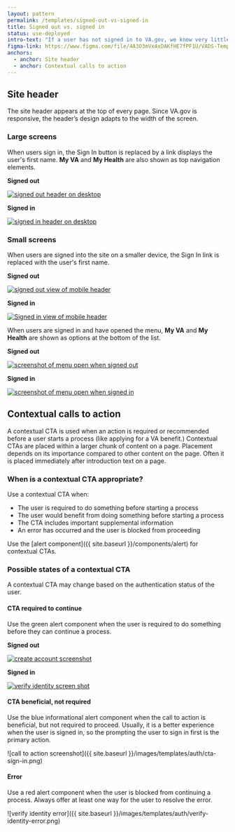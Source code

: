 ```yaml
---
layout: pattern
permalink: /templates/signed-out-vs-signed-in
title: Signed out vs. signed in
status: use-deployed
intro-text: "If a user has not signed in to VA.gov, we know very little information about the user. When the user signs in and verifies their identity, we know who the user is. In either case, we display the most relevant content, features, and calls to action."
figma-link: https://www.figma.com/file/4A3O3mVx4xDAKfHE7fPF1U/VADS-Templates%2C-Patterns%2C-and-Forms?type=design&node-id=2988%3A64513&mode=design&t=0y4ua4v9DIeIvkhX-1
anchors:
  - anchor: Site header
  - anchor: Contextual calls to action
---
```


## Site header

The site header appears at the top of every page. Since VA.gov is responsive, the header’s design adapts to the width of the screen.

### Large screens

When users sign in, the Sign In button is replaced by a link displays the user's first name. **My VA** and **My Health** are also shown as top navigation elements.

<div class="vads-l-row medium-screen:vads-u-margin-x--neg2">
  <div class="vads-l-col--12 medium-screen:vads-l-col--6 vads-u-margin-bottom--2 medium-screen:vads-u-padding-x--2">
    <p><strong>Signed out</strong></p>
    <a href="{{ site.baseurl }}/images/templates/auth/header-signed-out.png"><img src="{{ site.baseurl }}/images/templates/auth/header-signed-out.png" alt="signed out header on desktop"/></a>
  </div>
  <div class="vads-l-col--12 medium-screen:vads-l-col--6 medium-screen:vads-u-padding-x--2">
    <p><strong>Signed in</strong></p>
    <a href="{{ site.baseurl }}/images/templates/auth/header-signed-in.png"><img src="{{ site.baseurl }}/images/templates/auth/header-signed-in.png" alt="signed in header on desktop"></a>
  </div>
</div>

### Small screens

When users are signed into the site on a smaller device, the Sign In link is replaced with the user's first name.

<div class="vads-l-row medium-screen:vads-u-margin-x--neg2">
  <div class="vads-l-col--12 medium-screen:vads-l-col--6 vads-u-margin-bottom--2 medium-screen:vads-u-padding-x--2">
    <p><strong>Signed out</strong></p>
    <a href="{{ site.baseurl }}/images/templates/auth/small-header-signed-out.png"><img src="{{ site.baseurl }}/images/templates/auth/small-header-signed-out.png" alt="signed out view of mobile header"/></a>
  </div>
  <div class="vads-l-col--12 medium-screen:vads-l-col--6 medium-screen:vads-u-padding-x--2">
    <p><strong>Signed in</strong></p>
    <a href="{{ site.baseurl }}/images/templates/auth/small-header-signed-in.png"><img src="{{ site.baseurl }}/images/templates/auth/small-header-signed-in.png" alt="Signed in view of mobile header"></a>
  </div>
</div>

When users are signed in and have opened the menu, **My VA** and **My Health** are shown as options at the bottom of the list.

<div class="vads-l-row medium-screen:vads-u-margin-x--neg2">
  <div class="vads-l-col--12 medium-screen:vads-l-col--6 vads-u-margin-bottom--2 medium-screen:vads-u-padding-x--2">
    <p><strong>Signed out</strong></p>
    <a href="{{ site.baseurl }}/images/templates/auth/small-menu-open-signed-out.png"><img src="{{ site.baseurl }}/images/templates/auth/small-menu-open-signed-out.png" alt="screenshot of menu open when signed out"/></a>
  </div>
  <div class="vads-l-col--12 medium-screen:vads-l-col--6 medium-screen:vads-u-padding-x--2">
    <p><strong>Signed in</strong></p>
    <a href="{{ site.baseurl }}/images/templates/auth/small-menu-open-signed-in.png"><img src="{{ site.baseurl }}/images/templates/auth/small-menu-open-signed-in.png" alt="screenshot of menu open when signed in"></a>
  </div>
</div>


## Contextual calls to action

A contextual CTA is used when an action is required or recommended before a user starts a process (like applying for a VA benefit.) Contextual CTAs are placed within a larger chunk of content on a page. Placement depends on its importance compared to other content on the page. Often it is placed immediately after introduction text on a page.

### When is a contextual CTA appropriate?

Use a contextual CTA when:
* The user is required to do something before starting a process
* The user would benefit from doing something before starting a process
* The CTA includes important supplemental information
* An error has occurred and the user is blocked from proceeding

Use the [alert component]({{ site.baseurl }}/components/alert) for contextual CTAs.

### Possible states of a contextual CTA

A contextual CTA may change based on the authentication status of the user.

#### CTA required to continue

Use the green alert component when the user is required to do something before they can continue a process.

<div class="vads-l-row medium-screen:vads-u-margin-x--neg2">
  <div class="vads-l-col--12 medium-screen:vads-l-col--6 vads-u-margin-bottom--2 medium-screen:vads-u-padding-x--2">
    <p><strong>Signed out</strong></p>
    <a href="{{ site.baseurl }}/images/templates/auth/cta-sign-in-create-account.png"><img src="{{ site.baseurl }}/images/templates/auth/cta-sign-in-create-account.png" alt="create account screenshot"/></a>
  </div>
  <div class="vads-l-col--12 medium-screen:vads-l-col--6 medium-screen:vads-u-padding-x--2">
    <p><strong>Signed in</strong></p>
    <a href="{{ site.baseurl }}/images/templates/auth/cta-verify-identity.png"><img src="{{ site.baseurl }}/images/templates/auth/cta-verify-identity.png" alt="verify identity screen shot"></a>
  </div>
</div>

#### CTA beneficial, not required

Use the blue informational alert component when the call to action is beneficial, but not required to proceed. Usually, it is a better experience when the user is signed in, so the prompting the user to sign in first is the primary action.

![call to action screenshot]({{ site.baseurl }}/images/templates/auth/cta-sign-in.png)

#### Error

Use a red alert component when the user is blocked from continuing a process. Always offer at least one way for the user to resolve the error.

![verify identity error]({{ site.baseurl }}/images/templates/auth/verify-identity-error.png)


